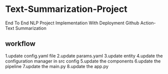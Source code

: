 # Text-Summarization-Project
 End To End NLP Project Implementation With Deployment Github Action- Text Summarization


## workflow

1.update config.yaml file
2.update params.yaml
3.update entity
4.update the configuration manager in src config
5.update the components
6.update the pipeline
7.update the main.py
8.update the app.py

